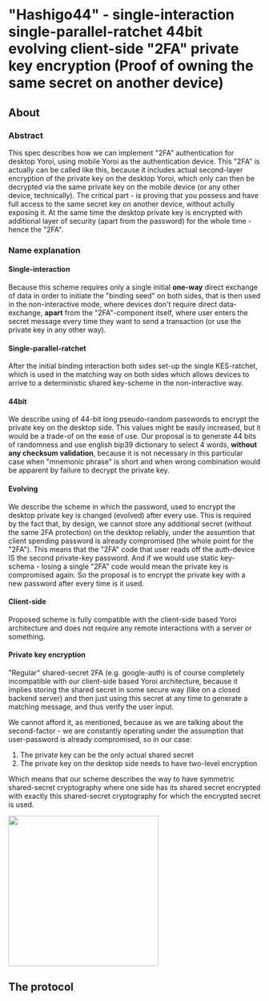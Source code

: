 # "Hashigo44" - single-interaction single-parallel-ratchet 44bit evolving client-side "2FA" private key encryption (Proof of owning the same secret on another device)

## About

### Abstract

This spec describes how we can implement "2FA" authentication for desktop Yoroi, using mobile Yoroi as the authentication device. This "2FA" is actually can be called like this, because it includes actual second-layer encryption of the private key on the desktop Yoroi, which only can then be decrypted via the same private key on the mobile device (or any other device, technically). The critical part - is proving that you possess and have full access to the same secret key on another device, without actully exposing it. At the same time the desktop private key is encrypted with additional layer of security (apart from the password) for the whole time - hence the "2FA".

### Name explanation

#### Single-interaction

Because this scheme requires only a single initial **one-way** direct exchange of data in order to initiate the "binding seed" on both sides, that is then used in the non-interactive mode, where devices don't require direct data-exchange, **apart** from the "2FA"-component itself, where user enters the secret message every time they want to send a transaction (or use the private key in any other way).

#### Single-parallel-ratchet

After the initial binding interaction both sides set-up the single KES-ratchet, which is used in the matching way on both sides which allows devices to arrive to a deterministic shared key-scheme in the non-interactive way.

#### 44bit

We describe using of 44-bit long pseudo-random passwords to encrypt the private key on the desktop side. This values might be easily increased, but it would be a trade-of on the ease of use. Our proposal is to generate 44 bits of randomness and use english bip39 dictionary to select 4 words, **without any checksum validation**, because it is not necessary in this particular case when "mnemonic phrase" is short and when wrong combination would be apparent by failure to decrypt the private key.

#### Evolving

We describe the scheme in which the password, used to encrypt the desktop private key is changed (evolved) after every use. This is required by the fact that, by design, we cannot store any additional secret (without the same 2FA protection) on the desktop reliably, under the assumtion that client spending password is already compromised (the whole point for the "2FA"). This means that the "2FA" code that user reads off the auth-device IS the second private-key password. And if we would use static key-schema - losing a single "2FA" code would mean the private key is compromised again. So the proposal is to encrypt the private key with a new password after every time is it used.

#### Client-side

Proposed scheme is fully compatible with the client-side based Yoroi architecture and does not require any remote interactions with a server or something.

#### Private key encryption

"Regular" shared-secret 2FA (e.g. google-auth) is of course completely incompatible with our client-side based Yoroi architecture, because it implies storing the shared secret in some secure way (like on a closed backend server) and then just using this secret at any time to generate a matching message, and thus verify the user input.

We cannot afford it, as mentioned, because as we are talking about the second-factor - we are constantly operating under the assumption that user-password is already compromised, so in our case:
1. The private key can be the only actual shared secret
2. The private key on the desktop side needs to have two-level encryption

Which means that our scheme describes the way to have symmetric shared-secret cryptography where one side has its shared secret encrypted with exactly this shared-secret cryptography for which the encrypted secret is used.

<img src="https://user-images.githubusercontent.com/5585355/52449639-1ebfbd00-2b49-11e9-97d7-104d9ae506d3.png" width="300" />

## The protocol
